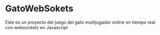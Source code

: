 # GatoWebSokets
Este es un proyecto del juego del gato multijugador online en tiempo real con websockets en Javascript

